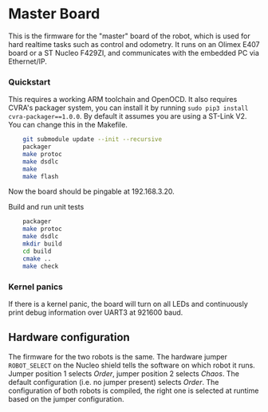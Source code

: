 # Master Board

This is the firmware for the "master" board of the robot, which is used for hard realtime tasks such as control and odometry.
It runs on an Olimex E407 board or a ST Nucleo F429ZI, and communicates with the embedded PC via Ethernet/IP.

### Quickstart
This requires a working ARM toolchain and OpenOCD.
It also requires CVRA's packager system, you can install it by running `sudo pip3 install cvra-packager==1.0.0`.
By default it assumes you are using a ST-Link V2. You can change this in the Makefile.

```bash
    git submodule update --init --recursive
    packager
    make protoc
    make dsdlc
    make
    make flash
```

Now the board should be pingable at 192.168.3.20.

Build and run unit tests

```bash
    packager
    make protoc
    make dsdlc
    mkdir build
    cd build
    cmake ..
    make check
```

### Kernel panics
If there is a kernel panic, the board will turn on all LEDs and continuously print debug information over UART3 at 921600 baud.

## Hardware configuration

The firmware for the two robots is the same.
The hardware jumper `ROBOT_SELECT` on the Nucleo shield tells the software on which robot it runs.
Jumper position 1 selects *Order*, jumper position 2 selects *Chaos*.
The default configuration (i.e. no jumper present) selects *Order*.
The configuration of both robots is compiled, the right one is selected at runtime based on the jumper configuration.
